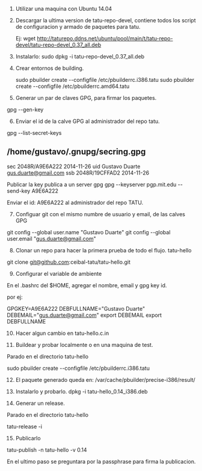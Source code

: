 1) Utilizar una maquina con Ubuntu 14.04

2) Descargar la ultima version de tatu-repo-devel, contiene todos los script de configuracion y armado de paquetes para tatu.

    Ej: wget http://taturepo.ddns.net/ubuntu/pool/main/t/tatu-repo-devel/tatu-repo-devel_0.37_all.deb

3) Instalarlo: sudo  dpkg -i tatu-repo-devel_0.37_all.deb


4) Crear entornos de building.

    sudo pbuilder create --configfile /etc/pbuilderrc.i386.tatu
    sudo pbuilder create --configfile /etc/pbuilderrc.amd64.tatu

5) Generar un par de claves GPG, para firmar los paquetes.

gpg --gen-key


6) Enviar el id de la calve GPG al administrador del repo tatu.

gpg --list-secret-keys

/home/gustavo/.gnupg/secring.gpg
--------------------------------
sec   2048R/A9E6A222 2014-11-26
uid                  Gustavo Duarte <gus.duarte@gmail.com>
ssb   2048R/19CFFAD2 2014-11-26

Publicar la key publica a un server gpg
gpg --keyserver pgp.mit.edu --send-key A9E6A222


Enviar el id: A9E6A222 al administrador del repo TATU.

7) Configuar git con el mismo numbre de usuario y email, de las calves GPG

git config --global user.name "Gustavo Duarte"
git config --global user.email "gus.duarte@gmail.com"


8) Clonar un repo para hacer la primera prueba de todo el flujo. tatu-hello

git clone git@github.com:ceibal-tatu/tatu-hello.git


9) Configurar el variable de ambiente

En el .bashrc del $HOME, agregar el nombre, email y gpg key id.

por ej:

GPGKEY=A9E6A222
DEBFULLNAME="Gustavo Duarte"
DEBEMAIL="gus.duarte@gmail.com"
export DEBEMAIL
export DEBFULLNAME

10) Hacer algun cambio en tatu-hello.c.in

11) Buildear y probar localmente o en una maquina de test.

Parado en el directorio tatu-hello

sudo pbuilder create --configfile /etc/pbuilderrc.i386.tatu

12) El paquete generado queda en: /var/cache/pbuilder/precise-i386/result/

13) Instalarlo y probarlo.
dpkg -i tatu-hello_0.14_i386.deb

14) Generar un release.

Parado en el directorio tatu-hello

tatu-release -i 

15) Publicarlo

tatu-publish -n tatu-hello -v 0.14

En el ultimo paso se preguntara por la passphrase para firma la publicacion. 
